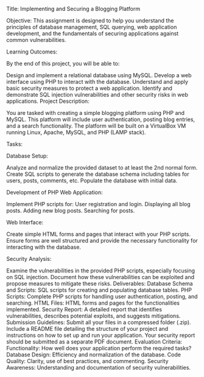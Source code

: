 Title: Implementing and Securing a Blogging Platform

Objective: This assignment is designed to help you understand the principles of database management, SQL querying, web application development, and the fundamentals of securing applications against common vulnerabilities.

Learning Outcomes:

By the end of this project, you will be able to:

Design and implement a relational database using MySQL.
Develop a web interface using PHP to interact with the database.
Understand and apply basic security measures to protect a web application.
Identify and demonstrate SQL injection vulnerabilities and other security risks in web applications.
Project Description:

You are tasked with creating a simple blogging platform using PHP and MySQL. This platform will include user authentication, posting blog entries, and a search functionality. The platform will be built on a VirtualBox VM running Linux, Apache, MySQL, and PHP (LAMP stack).

Tasks:

Database Setup:

Analyze and normalize the provided dataset to at least the 2nd normal form.
Create SQL scripts to generate the database schema including tables for users, posts, comments, etc.
Populate the database with initial data.

Development of PHP Web Application:

Implement PHP scripts for:
User registration and login.
Displaying all blog posts.
Adding new blog posts.
Searching for posts. 

Web Interface:

Create simple HTML forms and pages that interact with your PHP scripts.
Ensure forms are well structured and provide the necessary functionality for interacting with the database.

Security Analysis:

Examine the vulnerabilities in the provided PHP scripts, especially focusing on SQL injection.
Document how these vulnerabilities can be exploited and propose measures to mitigate these risks.
Deliverables:
Database Schema and Scripts:
SQL scripts for creating and populating database tables.
PHP Scripts:
Complete PHP scripts for handling user authentication, posting, and searching.
HTML Files:
HTML forms and pages for the functionalities implemented.
Security Report:
A detailed report that identifies vulnerabilities, describes potential exploits, and suggests mitigations.
Submission Guidelines:
Submit all your files in a compressed folder (.zip).
Include a README file detailing the structure of your project and instructions on how to set up and run your application.
Your security report should be submitted as a separate PDF document.
Evaluation Criteria:
Functionality: How well does your application perform the required tasks?
Database Design: Efficiency and normalization of the database.
Code Quality: Clarity, use of best practices, and commenting.
Security Awareness: Understanding and documentation of security vulnerabilities.
